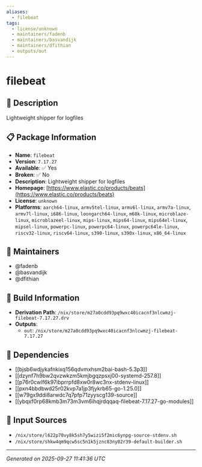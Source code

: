 ```yaml
---
aliases:
  - filebeat
tags:
  - license/unknown
  - maintainers/fadenb
  - maintainers/basvandijk
  - maintainers/dfithian
  - outputs/out
---
```


# filebeat

## 📝 Description

Lightweight shipper for logfiles

## 📋 Package Information

- **Name**: `filebeat`
- **Version**: `7.17.27`
- **Available**: ✅ Yes
- **Broken**: ✅ No
- **Description**: Lightweight shipper for logfiles
- **Homepage**: [https://www.elastic.co/products/beats](https://www.elastic.co/products/beats)
- **License**: `unknown`
- **Platforms**: `aarch64-linux`, `armv5tel-linux`, `armv6l-linux`, `armv7a-linux`, `armv7l-linux`, `i686-linux`, `loongarch64-linux`, `m68k-linux`, `microblaze-linux`, `microblazeel-linux`, `mips-linux`, `mips64-linux`, `mips64el-linux`, `mipsel-linux`, `powerpc-linux`, `powerpc64-linux`, `powerpc64le-linux`, `riscv32-linux`, `riscv64-linux`, `s390-linux`, `s390x-linux`, `x86_64-linux`
## 👥 Maintainers

- @fadenb
- @basvandijk
- @dfithian


## 🔧 Build Information

- **Derivation Path**: `/nix/store/m27a0cdd93pq9wxc40icacnf3nlcwmzj-filebeat-7.17.27.drv`
- **Outputs**:
  - `out`:  `/nix/store/m27a0cdd93pq9wxc40icacnf3nlcwmzj-filebeat-7.17.27`

## 🔗 Dependencies

- [[bjsb6wdjykafnkixq156qdvmxhsm2bai-bash-5.3p3]]
- [[dzynf7h9bw2qvzwkzm5kmjbgqzpsxj00-systemd-257.8]]
- [[p76r0cwlf6k97ibprrpfd8xw0r8wc3nx-stdenv-linux]]
- [[pxn4bbdbwd25r02kvp7a1jp3fjykrb65-go-1.25.0]]
- [[w79gx9ddi8arwdc7q7pfp71zyyscg139-source]]
- [[ybqxf0rp68kmb3m73m3vm6ihqjrdqqaq-filebeat-7.17.27-go-modules]]

## 📁 Input Sources

- `/nix/store/l622p70vy8k5sh7y5wizi5f2mic6ynpg-source-stdenv.sh`
- `/nix/store/shkw4qm9qcw5sc5n1k5jznc83ny02r39-default-builder.sh`

---
*Generated on 2025-09-27 11:41:36 UTC*
